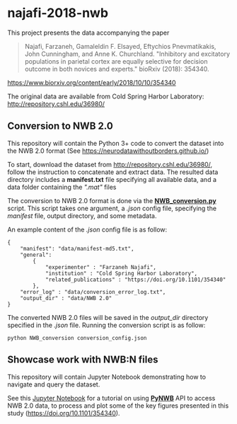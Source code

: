 # najafi-2018-nwb

This project presents the data accompanying the paper
> Najafi, Farzaneh, Gamaleldin F. Elsayed, Eftychios Pnevmatikakis, John Cunningham, and Anne K. Churchland. "Inhibitory and excitatory populations in parietal cortex are equally selective for decision outcome in both novices and experts." bioRxiv (2018): 354340.

https://www.biorxiv.org/content/early/2018/10/10/354340

The original data are available from Cold Spring Harbor Laboratory:  http://repository.cshl.edu/36980/


## Conversion to NWB 2.0
This repository will contain the Python 3+ code to convert the dataset into the NWB 2.0 format (See https://neurodatawithoutborders.github.io/)

To start, download the dataset from http://repository.cshl.edu/36980/, follow the instruction to concatenate and extract data.
The resulted data directory includes a **manifest.txt** file specifying all available data, and a data folder containing the *".mat"* files

The conversion to NWB 2.0 format is done via the [**NWB_conversion.py**](https://github.com/ttngu207/najafi-2018-nwb/blob/master/scripts/NWB_conversion.py) script. This script takes one argument, a *.json* config file, specifying the *manifest* file, output directory, and some metadata. 

An example content of the *.json* config file is as follow: 
```
{
	"manifest": "data/manifest-md5.txt",
	"general": 
		{
			"experimenter" : "Farzaneh Najafi",
			"institution" : "Cold Spring Harbor Laboratory",
			"related_publications" : "https://doi.org/10.1101/354340"
		},
	"error_log" : "data/conversion_error_log.txt",
	"output_dir" : "data/NWB 2.0"
}
```

The converted NWB 2.0 files will be saved in the *output_dir* directory specified in the *.json* file. Running the conversion script is as follow: 
```
python NWB_conversion conversion_config.json

```
## Showcase work with NWB:N files
This repository will contain Jupyter Notebook demonstrating how to navigate and query the dataset. 

See this [Jupyter Notebook](https://github.com/ttngu207/najafi-2018-nwb/blob/master/notebooks/NWB2.0_Tutorial.ipynb) for a tutorial on using [**PyNWB**](https://pynwb.readthedocs.io/en/latest/) API to access NWB 2.0 data, to process and plot some of the key figures presented in this study (https://doi.org/10.1101/354340). 
